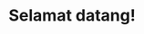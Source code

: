 <!DOCTYPE html>
<html lang="ms">
<head>
  <meta charset="UTF-8">
  <title>Halaman Pertama Saya</title>
</head>
<body>
  <h1>Selamat datang!</h1>
</body>
</html>